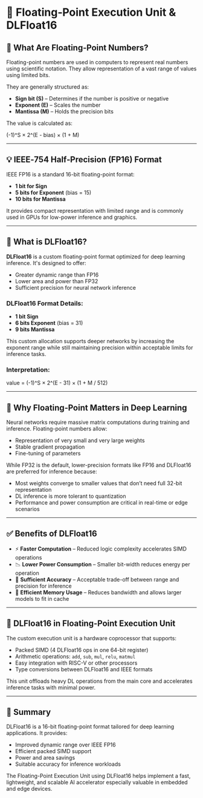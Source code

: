 # 🧮 Floating‑Point Execution Unit & DLFloat16

## 📘 What Are Floating‑Point Numbers?

Floating-point numbers are used in computers to represent real numbers using scientific notation. They allow representation of a vast range of values using limited bits.

They are generally structured as:

- **Sign bit (S)** – Determines if the number is positive or negative
- **Exponent (E)** – Scales the number
- **Mantissa (M)** – Holds the precision bits

The value is calculated as:

(-1)^S × 2^(E - bias) × (1 + M)


---

## 💡 IEEE‑754 Half‑Precision (FP16) Format

IEEE FP16 is a standard 16-bit floating-point format:

- **1 bit for Sign**
- **5 bits for Exponent** (bias = 15)
- **10 bits for Mantissa**

It provides compact representation with limited range and is commonly used in GPUs for low-power inference and graphics.

---

## 🚀 What is DLFloat16?

**DLFloat16** is a custom floating-point format optimized for deep learning inference. It's designed to offer:

- Greater dynamic range than FP16
- Lower area and power than FP32
- Sufficient precision for neural network inference

### DLFloat16 Format Details:

- **1 bit Sign**
- **6 bits Exponent** (bias = 31)
- **9 bits Mantissa**

This custom allocation supports deeper networks by increasing the exponent range while still maintaining precision within acceptable limits for inference tasks.

### Interpretation:

value = (-1)^S × 2^(E - 31) × (1 + M / 512)


---

## 🧠 Why Floating‑Point Matters in Deep Learning

Neural networks require massive matrix computations during training and inference. Floating-point numbers allow:

- Representation of very small and very large weights
- Stable gradient propagation
- Fine-tuning of parameters

While FP32 is the default, lower-precision formats like FP16 and DLFloat16 are preferred for inference because:

- Most weights converge to smaller values that don’t need full 32-bit representation
- DL inference is more tolerant to quantization
- Performance and power consumption are critical in real-time or edge scenarios

---

## ✅ Benefits of DLFloat16

- ⚡ **Faster Computation** – Reduced logic complexity accelerates SIMD operations
- 📉 **Lower Power Consumption** – Smaller bit-width reduces energy per operation
- 🧠 **Sufficient Accuracy** – Acceptable trade-off between range and precision for inference
- 🚚 **Efficient Memory Usage** – Reduces bandwidth and allows larger models to fit in cache

---

## 🔧 DLFloat16 in Floating-Point Execution Unit

The custom execution unit is a hardware coprocessor that supports:

- Packed SIMD (4 DLFloat16 ops in one 64-bit register)
- Arithmetic operations: `add`, `sub`, `mul`, `relu`, `matmul`
- Easy integration with RISC-V or other processors
- Type conversions between DLFloat16 and IEEE formats

This unit offloads heavy DL operations from the main core and accelerates inference tasks with minimal power.

---

## 📌 Summary

DLFloat16 is a 16-bit floating-point format tailored for deep learning applications. It provides:

- Improved dynamic range over IEEE FP16
- Efficient packed SIMD support
- Power and area savings
- Suitable accuracy for inference workloads

The Floating-Point Execution Unit using DLFloat16 helps implement a fast, lightweight, and scalable AI accelerator especially valuable in embedded and edge devices.
